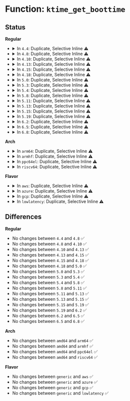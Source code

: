 # Function: <code>ktime_get_boottime</code>

## Status
<b>Regular</b>
<ul>
<li>
<details>
<summary>In <code>4.4</code>: Duplicate, Selective Inline ⚠️</summary>

```c
ktime_t ktime_get_boottime();
```

**Collision:** Static Duplication

**Inline:** Selective

**Transformation:** False

**Instances:**

```
In kernel/fork.c (ffffffff8107eb34)
Location: include/linux/timekeeping.h:188
Inline: True
Inline callers:
  - kernel/fork.c:copy_process
```
```
In kernel/sys.c (ffffffff81092bc7)
Location: include/linux/timekeeping.h:188
Inline: True
Inline callers:
  - kernel/sys.c:do_sysinfo
```
```
In kernel/time/hrtimer.c (ffffffff810eeb10)
Location: include/linux/timekeeping.h:188
Inline: False
```
```
In kernel/time/posix-timers.c (ffffffff810f0ab6)
Location: include/linux/timekeeping.h:188
Inline: True
Inline callers:
  - kernel/time/posix-timers.c:posix_get_boottime
```
```
In kernel/time/alarmtimer.c (ffffffff810face0)
Location: include/linux/timekeeping.h:188
Inline: False
```
```
In kernel/events/core.c (ffffffff81179811)
Location: include/linux/timekeeping.h:188
Inline: True
Inline callers:
  - kernel/events/core.c:ktime_get_boot_ns
```
```
In fs/proc/uptime.c (ffffffff8128340d)
Location: include/linux/timekeeping.h:188
Inline: True
Inline callers:
  - fs/proc/uptime.c:uptime_proc_show
```
```
In drivers/input/evdev.c (ffffffff8166d199)
Location: include/linux/timekeeping.h:188
Inline: True
Inline callers:
  - drivers/input/evdev.c:__evdev_queue_syn_dropped
```
```
In drivers/power/charger-manager.c (ffffffff816816b4)
Location: include/linux/timekeeping.h:188
Inline: True
Inline callers:
  - drivers/power/charger-manager.c:cm_suspend_prepare
```
**Symbols:**

```
ffffffff810eeb10-ffffffff810eeb20: ktime_get_boottime (STB_LOCAL)
ffffffff810face0-ffffffff810facf0: ktime_get_boottime (STB_LOCAL)
```
</details>
</li>
<li>
<details>
<summary>In <code>4.8</code>: Duplicate, Selective Inline ⚠️</summary>

```c
ktime_t ktime_get_boottime();
```

**Collision:** Static Duplication

**Inline:** Selective

**Transformation:** False

**Instances:**

```
In kernel/fork.c (ffffffff81080809)
Location: include/linux/timekeeping.h:204
Inline: True
```
```
In kernel/sys.c (ffffffff81095d57)
Location: include/linux/timekeeping.h:204
Inline: True
Inline callers:
  - kernel/sys.c:do_sysinfo
```
```
In kernel/power/process.c (ffffffff810d239c)
Location: include/linux/timekeeping.h:204
Inline: True
Inline callers:
  - kernel/power/process.c:try_to_freeze_tasks
  - kernel/power/process.c:try_to_freeze_tasks
```
```
In kernel/time/hrtimer.c (ffffffff810f5af0)
Location: include/linux/timekeeping.h:204
Inline: False
```
```
In kernel/time/posix-timers.c (ffffffff810f7ad6)
Location: include/linux/timekeeping.h:204
Inline: True
Inline callers:
  - kernel/time/posix-timers.c:posix_get_boottime
```
```
In kernel/time/alarmtimer.c (ffffffff81101fd0)
Location: include/linux/timekeeping.h:204
Inline: False
```
```
In kernel/events/core.c (ffffffff8118a0b1)
Location: include/linux/timekeeping.h:204
Inline: True
Inline callers:
  - kernel/events/core.c:ktime_get_boot_ns
```
```
In fs/proc/uptime.c (ffffffff812b0468)
Location: include/linux/timekeeping.h:204
Inline: True
Inline callers:
  - fs/proc/uptime.c:uptime_proc_show
```
```
In drivers/input/evdev.c (ffffffff816cd4c9)
Location: include/linux/timekeeping.h:204
Inline: True
Inline callers:
  - drivers/input/evdev.c:__evdev_queue_syn_dropped
```
```
In drivers/power/charger-manager.c (ffffffff816e24a4)
Location: include/linux/timekeeping.h:204
Inline: True
Inline callers:
  - drivers/power/charger-manager.c:cm_suspend_prepare
```
**Symbols:**

```
ffffffff810f5af0-ffffffff810f5b00: ktime_get_boottime (STB_LOCAL)
ffffffff81101fd0-ffffffff81101fe0: ktime_get_boottime (STB_LOCAL)
```
</details>
</li>
<li>
<details>
<summary>In <code>4.10</code>: Duplicate, Selective Inline ⚠️</summary>

```c
ktime_t ktime_get_boottime();
```

**Collision:** Static Duplication

**Inline:** Selective

**Transformation:** False

**Instances:**

```
In kernel/fork.c (ffffffff810850d9)
Location: include/linux/timekeeping.h:204
Inline: True
```
```
In kernel/sys.c (ffffffff8109ad27)
Location: include/linux/timekeeping.h:204
Inline: True
Inline callers:
  - kernel/sys.c:do_sysinfo
```
```
In kernel/power/process.c (ffffffff810d8f4c)
Location: include/linux/timekeeping.h:204
Inline: True
Inline callers:
  - kernel/power/process.c:try_to_freeze_tasks
  - kernel/power/process.c:try_to_freeze_tasks
```
```
In kernel/time/hrtimer.c (ffffffff810fcab0)
Location: include/linux/timekeeping.h:204
Inline: False
```
```
In kernel/time/alarmtimer.c (ffffffff811047f0)
Location: include/linux/timekeeping.h:204
Inline: False
```
```
In kernel/time/posix-timers.c (ffffffff81105476)
Location: include/linux/timekeeping.h:204
Inline: True
Inline callers:
  - kernel/time/posix-timers.c:posix_get_boottime
```
```
In kernel/events/core.c (ffffffff811994a1)
Location: include/linux/timekeeping.h:204
Inline: True
Inline callers:
  - kernel/events/core.c:ktime_get_boot_ns
```
```
In fs/proc/uptime.c (ffffffff812c5e5d)
Location: include/linux/timekeeping.h:204
Inline: True
Inline callers:
  - fs/proc/uptime.c:uptime_proc_show
```
```
In drivers/input/evdev.c (ffffffff816fb469)
Location: include/linux/timekeeping.h:204
Inline: True
Inline callers:
  - drivers/input/evdev.c:__evdev_queue_syn_dropped
```
```
In drivers/power/supply/charger-manager.c (ffffffff81712913)
Location: include/linux/timekeeping.h:204
Inline: True
Inline callers:
  - drivers/power/supply/charger-manager.c:cm_suspend_prepare
```
**Symbols:**

```
ffffffff810fcab0-ffffffff810fcac0: ktime_get_boottime (STB_LOCAL)
ffffffff811047f0-ffffffff81104800: ktime_get_boottime (STB_LOCAL)
```
</details>
</li>
<li>
<details>
<summary>In <code>4.13</code>: Duplicate, Selective Inline ⚠️</summary>

```c
ktime_t ktime_get_boottime();
```

**Collision:** Static Duplication

**Inline:** Selective

**Transformation:** False

**Instances:**

```
In kernel/fork.c (ffffffff81082006)
Location: include/linux/timekeeping.h:193
Inline: True
```
```
In kernel/sys.c (ffffffff81097b29)
Location: include/linux/timekeeping.h:193
Inline: True
Inline callers:
  - kernel/sys.c:do_sysinfo
```
```
In kernel/power/process.c (ffffffff810d7f4c)
Location: include/linux/timekeeping.h:193
Inline: True
Inline callers:
  - kernel/power/process.c:try_to_freeze_tasks
  - kernel/power/process.c:try_to_freeze_tasks
```
```
In kernel/time/hrtimer.c (ffffffff810fef10)
Location: include/linux/timekeeping.h:193
Inline: False
```
```
In kernel/time/alarmtimer.c (ffffffff81106bb0)
Location: include/linux/timekeeping.h:193
Inline: False
```
```
In kernel/time/posix-timers.c (ffffffff81107906)
Location: include/linux/timekeeping.h:193
Inline: True
Inline callers:
  - kernel/time/posix-timers.c:posix_get_boottime
```
```
In kernel/events/core.c (ffffffff811a13f1)
Location: include/linux/timekeeping.h:193
Inline: True
Inline callers:
  - kernel/events/core.c:ktime_get_boot_ns
```
```
In fs/proc/uptime.c (ffffffff812d3066)
Location: include/linux/timekeeping.h:193
Inline: True
Inline callers:
  - fs/proc/uptime.c:uptime_proc_show
```
```
In drivers/input/evdev.c (ffffffff81710eec)
Location: include/linux/timekeeping.h:193
Inline: True
Inline callers:
  - drivers/input/evdev.c:__evdev_queue_syn_dropped
```
```
In drivers/power/supply/charger-manager.c (ffffffff8172acb6)
Location: include/linux/timekeeping.h:193
Inline: True
Inline callers:
  - drivers/power/supply/charger-manager.c:cm_suspend_prepare
```
**Symbols:**

```
ffffffff810fef10-ffffffff810fef20: ktime_get_boottime (STB_LOCAL)
ffffffff81106bb0-ffffffff81106bc0: ktime_get_boottime (STB_LOCAL)
```
</details>
</li>
<li>
<details>
<summary>In <code>4.15</code>: Duplicate, Selective Inline ⚠️</summary>

```c
ktime_t ktime_get_boottime();
```

**Collision:** Static Duplication

**Inline:** Selective

**Transformation:** False

**Instances:**

```
In kernel/fork.c (ffffffff81088876)
Location: include/linux/timekeeping.h:73
Inline: True
```
```
In kernel/sys.c (ffffffff8109e819)
Location: include/linux/timekeeping.h:73
Inline: True
Inline callers:
  - kernel/sys.c:do_sysinfo
```
```
In kernel/power/process.c (ffffffff810e003c)
Location: include/linux/timekeeping.h:73
Inline: True
Inline callers:
  - kernel/power/process.c:try_to_freeze_tasks
  - kernel/power/process.c:try_to_freeze_tasks
```
```
In kernel/time/hrtimer.c (ffffffff81109cf0)
Location: include/linux/timekeeping.h:73
Inline: False
```
```
In kernel/time/alarmtimer.c (ffffffff81111c60)
Location: include/linux/timekeeping.h:73
Inline: False
```
```
In kernel/time/posix-timers.c (ffffffff81112a76)
Location: include/linux/timekeeping.h:73
Inline: True
Inline callers:
  - kernel/time/posix-timers.c:posix_get_boottime
```
```
In kernel/bpf/syscall.c (ffffffff8119f9f8)
Location: include/linux/timekeeping.h:73
Inline: True
Inline callers:
  - kernel/bpf/syscall.c:bpf_prog_load
```
```
In kernel/events/core.c (ffffffff811b4f71)
Location: include/linux/timekeeping.h:73
Inline: True
Inline callers:
  - kernel/events/core.c:ktime_get_boot_ns
```
```
In fs/proc/uptime.c (ffffffff812f785c)
Location: include/linux/timekeeping.h:73
Inline: True
Inline callers:
  - fs/proc/uptime.c:uptime_proc_show
```
```
In drivers/input/evdev.c (ffffffff8178216c)
Location: include/linux/timekeeping.h:73
Inline: True
Inline callers:
  - drivers/input/evdev.c:__evdev_queue_syn_dropped
```
```
In drivers/power/supply/charger-manager.c (ffffffff8179c456)
Location: include/linux/timekeeping.h:73
Inline: True
Inline callers:
  - drivers/power/supply/charger-manager.c:cm_suspend_prepare
```
**Symbols:**

```
ffffffff81109cf0-ffffffff81109d00: ktime_get_boottime (STB_LOCAL)
ffffffff81111c60-ffffffff81111c70: ktime_get_boottime (STB_LOCAL)
```
</details>
</li>
<li>
<details>
<summary>In <code>4.18</code>: Duplicate, Selective Inline ⚠️</summary>

```c
ktime_t ktime_get_boottime();
```

**Collision:** Static Duplication

**Inline:** Selective

**Transformation:** False

**Instances:**

```
In kernel/fork.c (ffffffff8108c5eb)
Location: include/linux/timekeeping.h:78
Inline: True
```
```
In kernel/sys.c (ffffffff810a4087)
Location: include/linux/timekeeping.h:78
Inline: True
Inline callers:
  - kernel/sys.c:do_sysinfo
```
```
In kernel/power/process.c (ffffffff810e86f5)
Location: include/linux/timekeeping.h:78
Inline: True
Inline callers:
  - kernel/power/process.c:try_to_freeze_tasks
  - kernel/power/process.c:try_to_freeze_tasks
```
```
In kernel/time/hrtimer.c (ffffffff81115810)
Location: include/linux/timekeeping.h:78
Inline: False
```
```
In kernel/time/alarmtimer.c (ffffffff8111d650)
Location: include/linux/timekeeping.h:78
Inline: False
```
```
In kernel/time/posix-timers.c (ffffffff8111e4d5)
Location: include/linux/timekeeping.h:78
Inline: True
Inline callers:
  - kernel/time/posix-timers.c:posix_get_boottime
```
```
In kernel/bpf/syscall.c (ffffffff811b5e83)
Location: include/linux/timekeeping.h:78
Inline: True
Inline callers:
  - kernel/bpf/syscall.c:bpf_prog_load
```
```
In kernel/events/core.c (ffffffff811d3dd0)
Location: include/linux/timekeeping.h:78
Inline: True
Inline callers:
  - kernel/events/core.c:ktime_get_boot_ns
```
```
In fs/proc/uptime.c (ffffffff81324bda)
Location: include/linux/timekeeping.h:78
Inline: True
Inline callers:
  - fs/proc/uptime.c:uptime_proc_show
```
```
In drivers/input/evdev.c (ffffffff817c2e89)
Location: include/linux/timekeeping.h:78
Inline: True
Inline callers:
  - drivers/input/evdev.c:__evdev_queue_syn_dropped
```
```
In drivers/power/supply/charger-manager.c (ffffffff817e4cab)
Location: include/linux/timekeeping.h:78
Inline: True
Inline callers:
  - drivers/power/supply/charger-manager.c:cm_suspend_prepare
```
**Symbols:**

```
ffffffff81115810-ffffffff81115820: ktime_get_boottime (STB_LOCAL)
ffffffff8111d650-ffffffff8111d660: ktime_get_boottime (STB_LOCAL)
```
</details>
</li>
<li>
<details>
<summary>In <code>5.0</code>: Duplicate, Selective Inline ⚠️</summary>

```c
ktime_t ktime_get_boottime();
```

**Collision:** Static Duplication

**Inline:** Selective

**Transformation:** False

**Instances:**

```
In kernel/fork.c (ffffffff81094a66)
Location: include/linux/timekeeping.h:93
Inline: True
```
```
In kernel/sys.c (ffffffff810ace57)
Location: include/linux/timekeeping.h:93
Inline: True
Inline callers:
  - kernel/sys.c:do_sysinfo
```
```
In kernel/power/process.c (ffffffff810f3d05)
Location: include/linux/timekeeping.h:93
Inline: True
Inline callers:
  - kernel/power/process.c:try_to_freeze_tasks
  - kernel/power/process.c:try_to_freeze_tasks
```
```
In kernel/time/hrtimer.c (ffffffff81120ee0)
Location: include/linux/timekeeping.h:93
Inline: False
```
```
In kernel/time/alarmtimer.c (ffffffff81128e00)
Location: include/linux/timekeeping.h:93
Inline: False
```
```
In kernel/time/posix-timers.c (ffffffff81129d25)
Location: include/linux/timekeeping.h:93
Inline: True
Inline callers:
  - kernel/time/posix-timers.c:posix_get_boottime
```
```
In kernel/bpf/syscall.c (ffffffff811c3ac2)
Location: include/linux/timekeeping.h:93
Inline: True
Inline callers:
  - kernel/bpf/syscall.c:bpf_prog_load
```
```
In kernel/events/core.c (ffffffff811e42d0)
Location: include/linux/timekeeping.h:93
Inline: True
Inline callers:
  - kernel/events/core.c:ktime_get_boot_ns
```
```
In fs/proc/uptime.c (ffffffff8133bd7a)
Location: include/linux/timekeeping.h:93
Inline: True
Inline callers:
  - fs/proc/uptime.c:uptime_proc_show
```
```
In drivers/input/evdev.c (ffffffff817ea3e9)
Location: include/linux/timekeeping.h:93
Inline: True
Inline callers:
  - drivers/input/evdev.c:__evdev_queue_syn_dropped
```
```
In drivers/power/supply/charger-manager.c (ffffffff818103bc)
Location: include/linux/timekeeping.h:93
Inline: True
Inline callers:
  - drivers/power/supply/charger-manager.c:cm_suspend_prepare
```
**Symbols:**

```
ffffffff81120ee0-ffffffff81120ef0: ktime_get_boottime (STB_LOCAL)
ffffffff81128e00-ffffffff81128e10: ktime_get_boottime (STB_LOCAL)
```
</details>
</li>
<li>
<details>
<summary>In <code>5.3</code>: Duplicate, Selective Inline ⚠️</summary>

```c
ktime_t ktime_get_boottime();
```

**Collision:** Static Duplication

**Inline:** Selective

**Transformation:** False

**Instances:**

```
In kernel/fork.c (ffffffff8109921b)
Location: include/linux/timekeeping.h:93
Inline: True
Inline callers:
  - kernel/fork.c:copy_process
```
```
In kernel/sys.c (ffffffff810b26a6)
Location: include/linux/timekeeping.h:93
Inline: True
Inline callers:
  - kernel/sys.c:do_sysinfo
```
```
In kernel/power/process.c (ffffffff810fc1e5)
Location: include/linux/timekeeping.h:93
Inline: True
Inline callers:
  - kernel/power/process.c:try_to_freeze_tasks
  - kernel/power/process.c:try_to_freeze_tasks
```
```
In kernel/time/hrtimer.c (ffffffff8112b660)
Location: include/linux/timekeeping.h:93
Inline: False
```
```
In kernel/time/alarmtimer.c (ffffffff81133850)
Location: include/linux/timekeeping.h:93
Inline: False
```
```
In kernel/time/posix-timers.c (ffffffff811347a5)
Location: include/linux/timekeeping.h:93
Inline: True
Inline callers:
  - kernel/time/posix-timers.c:posix_get_boottime
```
```
In kernel/bpf/syscall.c (ffffffff811d5250)
Location: include/linux/timekeeping.h:93
Inline: True
Inline callers:
  - kernel/bpf/syscall.c:bpf_prog_load
```
```
In kernel/events/core.c (ffffffff811fb5c0)
Location: include/linux/timekeeping.h:93
Inline: True
Inline callers:
  - kernel/events/core.c:ktime_get_boottime_ns
```
```
In fs/proc/uptime.c (ffffffff81363fb7)
Location: include/linux/timekeeping.h:93
Inline: True
Inline callers:
  - fs/proc/uptime.c:uptime_proc_show
```
```
In drivers/input/evdev.c (ffffffff8182aee9)
Location: include/linux/timekeeping.h:93
Inline: True
Inline callers:
  - drivers/input/evdev.c:__evdev_queue_syn_dropped
```
```
In drivers/power/supply/charger-manager.c (ffffffff81851f4a)
Location: include/linux/timekeeping.h:93
Inline: True
Inline callers:
  - drivers/power/supply/charger-manager.c:cm_suspend_prepare
```
```
In drivers/md/md.c (ffffffff81863828)
Location: include/linux/timekeeping.h:93
Inline: True
Inline callers:
  - drivers/md/md.c:md_flush_request
  - drivers/md/md.c:submit_flushes
```
**Symbols:**

```
ffffffff8112b660-ffffffff8112b670: ktime_get_boottime (STB_LOCAL)
ffffffff81133850-ffffffff81133860: ktime_get_boottime (STB_LOCAL)
```
</details>
</li>
<li>
<details>
<summary>In <code>5.4</code>: Duplicate, Selective Inline ⚠️</summary>

```c
ktime_t ktime_get_boottime();
```

**Collision:** Static Duplication

**Inline:** Selective

**Transformation:** False

**Instances:**

```
In kernel/fork.c (ffffffff8109f813)
Location: include/linux/timekeeping.h:93
Inline: True
Inline callers:
  - kernel/fork.c:copy_process
```
```
In kernel/sys.c (ffffffff810b8d76)
Location: include/linux/timekeeping.h:93
Inline: True
Inline callers:
  - kernel/sys.c:do_sysinfo
```
```
In kernel/power/process.c (ffffffff81108605)
Location: include/linux/timekeeping.h:93
Inline: True
Inline callers:
  - kernel/power/process.c:try_to_freeze_tasks
  - kernel/power/process.c:try_to_freeze_tasks
```
```
In kernel/time/hrtimer.c (ffffffff811377e0)
Location: include/linux/timekeeping.h:93
Inline: False
```
```
In kernel/time/alarmtimer.c (ffffffff8113f7a0)
Location: include/linux/timekeeping.h:93
Inline: False
```
```
In kernel/time/posix-timers.c (ffffffff811407b5)
Location: include/linux/timekeeping.h:93
Inline: True
Inline callers:
  - kernel/time/posix-timers.c:posix_get_boottime
```
```
In kernel/bpf/syscall.c (ffffffff811e1975)
Location: include/linux/timekeeping.h:93
Inline: True
Inline callers:
  - kernel/bpf/syscall.c:bpf_prog_load
```
```
In kernel/events/core.c (ffffffff81208970)
Location: include/linux/timekeeping.h:93
Inline: True
Inline callers:
  - kernel/events/core.c:ktime_get_boottime_ns
```
```
In fs/proc/uptime.c (ffffffff8137c247)
Location: include/linux/timekeeping.h:93
Inline: True
Inline callers:
  - fs/proc/uptime.c:uptime_proc_show
```
```
In drivers/power/supply/charger-manager.c (ffffffff81883937)
Location: include/linux/timekeeping.h:93
Inline: True
Inline callers:
  - drivers/power/supply/charger-manager.c:cm_suspend_prepare
```
```
In drivers/md/md.c (ffffffff81895577)
Location: include/linux/timekeeping.h:93
Inline: True
Inline callers:
  - drivers/md/md.c:md_flush_request
  - drivers/md/md.c:submit_flushes
```
**Symbols:**

```
ffffffff811377e0-ffffffff811377f0: ktime_get_boottime (STB_LOCAL)
ffffffff8113f7a0-ffffffff8113f7b0: ktime_get_boottime (STB_LOCAL)
```
</details>
</li>
<li>
<details>
<summary>In <code>5.8</code>: Duplicate, Selective Inline ⚠️</summary>

```c
ktime_t ktime_get_boottime();
```

**Collision:** Static Duplication

**Inline:** Selective

**Transformation:** False

**Instances:**

```
In kernel/fork.c (ffffffff810a6924)
Location: include/linux/timekeeping.h:93
Inline: True
Inline callers:
  - kernel/fork.c:copy_process
```
```
In kernel/sys.c (ffffffff810c0eea)
Location: include/linux/timekeeping.h:93
Inline: True
```
```
In kernel/power/process.c (ffffffff81113205)
Location: include/linux/timekeeping.h:93
Inline: True
Inline callers:
  - kernel/power/process.c:try_to_freeze_tasks
  - kernel/power/process.c:try_to_freeze_tasks
```
```
In kernel/time/hrtimer.c (ffffffff81146210)
Location: include/linux/timekeeping.h:93
Inline: False
```
```
In kernel/time/alarmtimer.c (ffffffff8114e296)
Location: include/linux/timekeeping.h:93
Inline: True
Inline callers:
  - kernel/time/alarmtimer.c:get_boottime_timespec
```
```
In kernel/time/posix-timers.c (ffffffff8114f6a5)
Location: include/linux/timekeeping.h:93
Inline: True
Inline callers:
  - kernel/time/posix-timers.c:posix_get_boottime_ktime
  - kernel/time/posix-timers.c:posix_get_boottime_timespec
```
```
In kernel/time/namespace.c (ffffffff8115a44c)
Location: include/linux/timekeeping.h:93
Inline: True
Inline callers:
  - kernel/time/namespace.c:proc_timens_set_offset
```
```
In kernel/bpf/syscall.c (ffffffff81200302)
Location: include/linux/timekeeping.h:93
Inline: True
Inline callers:
  - kernel/bpf/syscall.c:bpf_prog_load
```
```
In kernel/events/core.c (ffffffff812313f0)
Location: include/linux/timekeeping.h:93
Inline: True
Inline callers:
  - kernel/events/core.c:ktime_get_boottime_ns
```
```
In fs/proc/uptime.c (ffffffff813c5b0b)
Location: include/linux/timekeeping.h:93
Inline: True
Inline callers:
  - fs/proc/uptime.c:uptime_proc_show
```
```
In drivers/power/supply/charger-manager.c (ffffffff81952759)
Location: include/linux/timekeeping.h:93
Inline: True
Inline callers:
  - drivers/power/supply/charger-manager.c:cm_setup_timer
```
```
In drivers/md/md.c (ffffffff81965b97)
Location: include/linux/timekeeping.h:93
Inline: True
Inline callers:
  - drivers/md/md.c:md_flush_request
  - drivers/md/md.c:submit_flushes
```
**Symbols:**

```
ffffffff81146210-ffffffff81146220: ktime_get_boottime (STB_LOCAL)
ffffffff8114e260-ffffffff8114e270: ktime_get_boottime (STB_LOCAL)
```
</details>
</li>
<li>
<details>
<summary>In <code>5.11</code>: Duplicate, Selective Inline ⚠️</summary>

```c
ktime_t ktime_get_boottime();
```

**Collision:** Static Duplication

**Inline:** Selective

**Transformation:** False

**Instances:**

```
In kernel/fork.c (ffffffff810a2401)
Location: include/linux/timekeeping.h:92
Inline: True
Inline callers:
  - kernel/fork.c:copy_process
```
```
In kernel/sys.c (ffffffff810bc04a)
Location: include/linux/timekeeping.h:92
Inline: True
```
```
In kernel/power/process.c (ffffffff81110255)
Location: include/linux/timekeeping.h:92
Inline: True
Inline callers:
  - kernel/power/process.c:try_to_freeze_tasks
  - kernel/power/process.c:try_to_freeze_tasks
```
```
In kernel/time/hrtimer.c (ffffffff81142730)
Location: include/linux/timekeeping.h:92
Inline: False
```
```
In kernel/time/alarmtimer.c (ffffffff8114a526)
Location: include/linux/timekeeping.h:92
Inline: True
Inline callers:
  - kernel/time/alarmtimer.c:get_boottime_timespec
```
```
In kernel/time/posix-timers.c (ffffffff8114b925)
Location: include/linux/timekeeping.h:92
Inline: True
Inline callers:
  - kernel/time/posix-timers.c:posix_get_boottime_ktime
  - kernel/time/posix-timers.c:posix_get_boottime_timespec
```
```
In kernel/time/namespace.c (ffffffff811564a5)
Location: include/linux/timekeeping.h:92
Inline: True
Inline callers:
  - kernel/time/namespace.c:proc_timens_set_offset
```
```
In kernel/bpf/syscall.c (ffffffff811ff758)
Location: include/linux/timekeeping.h:92
Inline: True
Inline callers:
  - kernel/bpf/syscall.c:bpf_prog_load
```
```
In kernel/events/core.c (ffffffff8123b060)
Location: include/linux/timekeeping.h:92
Inline: True
Inline callers:
  - kernel/events/core.c:ktime_get_boottime_ns
```
```
In fs/proc/uptime.c (ffffffff813d7aab)
Location: include/linux/timekeeping.h:92
Inline: True
Inline callers:
  - fs/proc/uptime.c:uptime_proc_show
```
```
In drivers/power/supply/charger-manager.c (ffffffff81c25724)
Location: include/linux/timekeeping.h:92
Inline: True
Inline callers:
  - drivers/power/supply/charger-manager.c:cm_setup_timer
```
```
In drivers/md/md.c (ffffffff8196c667)
Location: include/linux/timekeeping.h:92
Inline: True
Inline callers:
  - drivers/md/md.c:md_flush_request
  - drivers/md/md.c:submit_flushes
```
**Symbols:**

```
ffffffff81142730-ffffffff81142740: ktime_get_boottime (STB_LOCAL)
ffffffff8114a4f0-ffffffff8114a500: ktime_get_boottime (STB_LOCAL)
```
</details>
</li>
<li>
<details>
<summary>In <code>5.13</code>: Duplicate, Selective Inline ⚠️</summary>

```c
ktime_t ktime_get_boottime();
```

**Collision:** Static Duplication

**Inline:** Selective

**Transformation:** False

**Instances:**

```
In kernel/fork.c (ffffffff810a30be)
Location: include/linux/timekeeping.h:93
Inline: True
Inline callers:
  - kernel/fork.c:copy_process
```
```
In kernel/sys.c (ffffffff810bd8ca)
Location: include/linux/timekeeping.h:93
Inline: True
```
```
In kernel/power/process.c (ffffffff81110c95)
Location: include/linux/timekeeping.h:93
Inline: True
Inline callers:
  - kernel/power/process.c:try_to_freeze_tasks
  - kernel/power/process.c:try_to_freeze_tasks
```
```
In kernel/time/hrtimer.c (ffffffff81143900)
Location: include/linux/timekeeping.h:93
Inline: False
```
```
In kernel/time/alarmtimer.c (ffffffff8114b9e6)
Location: include/linux/timekeeping.h:93
Inline: True
Inline callers:
  - kernel/time/alarmtimer.c:get_boottime_timespec
```
```
In kernel/time/posix-timers.c (ffffffff8114cdd5)
Location: include/linux/timekeeping.h:93
Inline: True
Inline callers:
  - kernel/time/posix-timers.c:posix_get_boottime_ktime
  - kernel/time/posix-timers.c:posix_get_boottime_timespec
```
```
In kernel/time/namespace.c (ffffffff811578a5)
Location: include/linux/timekeeping.h:93
Inline: True
Inline callers:
  - kernel/time/namespace.c:proc_timens_set_offset
```
```
In kernel/bpf/syscall.c (ffffffff81200103)
Location: include/linux/timekeeping.h:93
Inline: True
Inline callers:
  - kernel/bpf/syscall.c:bpf_prog_load
```
```
In kernel/events/core.c (ffffffff8123f820)
Location: include/linux/timekeeping.h:93
Inline: True
Inline callers:
  - kernel/events/core.c:ktime_get_boottime_ns
```
```
In fs/proc/uptime.c (ffffffff813de961)
Location: include/linux/timekeeping.h:93
Inline: True
Inline callers:
  - fs/proc/uptime.c:uptime_proc_show
```
```
In drivers/power/supply/charger-manager.c (ffffffff81c176ab)
Location: include/linux/timekeeping.h:93
Inline: True
Inline callers:
  - drivers/power/supply/charger-manager.c:cm_setup_timer
```
```
In drivers/md/md.c (ffffffff81951627)
Location: include/linux/timekeeping.h:93
Inline: True
Inline callers:
  - drivers/md/md.c:md_flush_request
  - drivers/md/md.c:submit_flushes
```
**Symbols:**

```
ffffffff81143900-ffffffff81143910: ktime_get_boottime (STB_LOCAL)
ffffffff8114b9b0-ffffffff8114b9c0: ktime_get_boottime (STB_LOCAL)
```
</details>
</li>
<li>
<details>
<summary>In <code>5.15</code>: Duplicate, Selective Inline ⚠️</summary>

```c
ktime_t ktime_get_boottime();
```

**Collision:** Static Duplication

**Inline:** Selective

**Transformation:** False

**Instances:**

```
In kernel/fork.c (ffffffff810b484f)
Location: include/linux/timekeeping.h:93
Inline: True
Inline callers:
  - kernel/fork.c:copy_process
```
```
In kernel/sys.c (ffffffff810d039d)
Location: include/linux/timekeeping.h:93
Inline: True
```
```
In kernel/power/process.c (ffffffff81130775)
Location: include/linux/timekeeping.h:93
Inline: True
Inline callers:
  - kernel/power/process.c:try_to_freeze_tasks
  - kernel/power/process.c:try_to_freeze_tasks
```
```
In kernel/time/hrtimer.c (ffffffff81166cf0)
Location: include/linux/timekeeping.h:93
Inline: False
```
```
In kernel/time/alarmtimer.c (ffffffff8116f6f6)
Location: include/linux/timekeeping.h:93
Inline: True
Inline callers:
  - kernel/time/alarmtimer.c:get_boottime_timespec
```
```
In kernel/time/posix-timers.c (ffffffff81170e15)
Location: include/linux/timekeeping.h:93
Inline: True
Inline callers:
  - kernel/time/posix-timers.c:posix_get_boottime_ktime
  - kernel/time/posix-timers.c:posix_get_boottime_timespec
```
```
In kernel/time/namespace.c (ffffffff8117c71a)
Location: include/linux/timekeeping.h:93
Inline: True
Inline callers:
  - kernel/time/namespace.c:proc_timens_set_offset
```
```
In kernel/bpf/syscall.c (ffffffff81231e26)
Location: include/linux/timekeeping.h:93
Inline: True
Inline callers:
  - kernel/bpf/syscall.c:bpf_prog_load
```
```
In kernel/events/core.c (ffffffff8127a040)
Location: include/linux/timekeeping.h:93
Inline: True
Inline callers:
  - kernel/events/core.c:ktime_get_boottime_ns
```
```
In fs/proc/uptime.c (ffffffff814302b7)
Location: include/linux/timekeeping.h:93
Inline: True
Inline callers:
  - fs/proc/uptime.c:uptime_proc_show
```
```
In drivers/power/supply/charger-manager.c (ffffffff81d266f0)
Location: include/linux/timekeeping.h:93
Inline: True
Inline callers:
  - drivers/power/supply/charger-manager.c:cm_setup_timer
```
```
In drivers/md/md.c (ffffffff819f6b67)
Location: include/linux/timekeeping.h:93
Inline: True
Inline callers:
  - drivers/md/md.c:md_flush_request
  - drivers/md/md.c:submit_flushes
```
**Symbols:**

```
ffffffff81166cf0-ffffffff81166d00: ktime_get_boottime (STB_LOCAL)
ffffffff8116f6c0-ffffffff8116f6d0: ktime_get_boottime (STB_LOCAL)
```
</details>
</li>
<li>
<details>
<summary>In <code>5.19</code>: Duplicate, Selective Inline ⚠️</summary>

```c
ktime_t ktime_get_boottime();
```

**Collision:** Static Duplication

**Inline:** Selective

**Transformation:** False

**Instances:**

```
In kernel/fork.c (ffffffff810cad41)
Location: include/linux/timekeeping.h:93
Inline: True
Inline callers:
  - kernel/fork.c:copy_process
```
```
In kernel/sys.c (ffffffff810e92dd)
Location: include/linux/timekeeping.h:93
Inline: True
```
```
In kernel/power/process.c (ffffffff81151f75)
Location: include/linux/timekeeping.h:93
Inline: True
Inline callers:
  - kernel/power/process.c:try_to_freeze_tasks
  - kernel/power/process.c:try_to_freeze_tasks
```
```
In kernel/time/hrtimer.c (ffffffff8119a4b0)
Location: include/linux/timekeeping.h:93
Inline: False
```
```
In kernel/time/alarmtimer.c (ffffffff811a3c06)
Location: include/linux/timekeeping.h:93
Inline: True
Inline callers:
  - kernel/time/alarmtimer.c:get_boottime_timespec
```
```
In kernel/time/posix-timers.c (ffffffff811a54a5)
Location: include/linux/timekeeping.h:93
Inline: True
Inline callers:
  - kernel/time/posix-timers.c:posix_get_boottime_ktime
  - kernel/time/posix-timers.c:posix_get_boottime_timespec
```
```
In kernel/time/namespace.c (ffffffff811b2008)
Location: include/linux/timekeeping.h:93
Inline: True
Inline callers:
  - kernel/time/namespace.c:proc_timens_set_offset
```
```
In kernel/bpf/syscall.c (ffffffff81275116)
Location: include/linux/timekeeping.h:93
Inline: True
Inline callers:
  - kernel/bpf/syscall.c:bpf_prog_load
```
```
In kernel/events/core.c (ffffffff812cd530)
Location: include/linux/timekeeping.h:93
Inline: True
Inline callers:
  - kernel/events/core.c:ktime_get_boottime_ns
```
```
In fs/proc/uptime.c (ffffffff814a9f5c)
Location: include/linux/timekeeping.h:93
Inline: True
Inline callers:
  - fs/proc/uptime.c:uptime_proc_show
```
```
In drivers/char/random.c (ffffffff8193481c)
Location: include/linux/timekeeping.h:93
Inline: True
Inline callers:
  - drivers/char/random.c:random_pm_notification
```
```
In drivers/power/supply/charger-manager.c (ffffffff81ef23fa)
Location: include/linux/timekeeping.h:93
Inline: True
Inline callers:
  - drivers/power/supply/charger-manager.c:cm_setup_timer
```
```
In drivers/md/md.c (ffffffff81b556e7)
Location: include/linux/timekeeping.h:93
Inline: True
Inline callers:
  - drivers/md/md.c:md_flush_request
  - drivers/md/md.c:submit_flushes
```
**Symbols:**

```
ffffffff8119a4b0-ffffffff8119a4c6: ktime_get_boottime (STB_LOCAL)
ffffffff811a3bc0-ffffffff811a3bd6: ktime_get_boottime (STB_LOCAL)
```
</details>
</li>
<li>
<details>
<summary>In <code>6.2</code>: Duplicate, Selective Inline ⚠️</summary>

```c
ktime_t ktime_get_boottime();
```

**Collision:** Static Duplication

**Inline:** Selective

**Transformation:** False

**Instances:**

```
In kernel/fork.c (ffffffff810e82d6)
Location: include/linux/timekeeping.h:93
Inline: True
Inline callers:
  - kernel/fork.c:copy_process
```
```
In kernel/sys.c (ffffffff8110a1ad)
Location: include/linux/timekeeping.h:93
Inline: True
```
```
In kernel/power/process.c (ffffffff81180d96)
Location: include/linux/timekeeping.h:93
Inline: True
Inline callers:
  - kernel/power/process.c:try_to_freeze_tasks
  - kernel/power/process.c:try_to_freeze_tasks
```
```
In kernel/time/hrtimer.c (ffffffff811d8c00)
Location: include/linux/timekeeping.h:93
Inline: False
```
```
In kernel/time/alarmtimer.c (ffffffff811e3456)
Location: include/linux/timekeeping.h:93
Inline: True
Inline callers:
  - kernel/time/alarmtimer.c:get_boottime_timespec
```
```
In kernel/time/posix-timers.c (ffffffff811e4e85)
Location: include/linux/timekeeping.h:93
Inline: True
Inline callers:
  - kernel/time/posix-timers.c:posix_get_boottime_ktime
  - kernel/time/posix-timers.c:posix_get_boottime_timespec
```
```
In kernel/time/namespace.c (ffffffff811f2e38)
Location: include/linux/timekeeping.h:93
Inline: True
Inline callers:
  - kernel/time/namespace.c:proc_timens_set_offset
```
```
In kernel/bpf/syscall.c (ffffffff812ca5e3)
Location: include/linux/timekeeping.h:93
Inline: True
Inline callers:
  - kernel/bpf/syscall.c:bpf_prog_load
```
```
In kernel/events/core.c (ffffffff81335450)
Location: include/linux/timekeeping.h:93
Inline: True
Inline callers:
  - kernel/events/core.c:ktime_get_boottime_ns
```
```
In fs/proc/uptime.c (ffffffff8153fb02)
Location: include/linux/timekeeping.h:93
Inline: True
Inline callers:
  - fs/proc/uptime.c:uptime_proc_show
```
```
In drivers/regulator/core.c (ffffffff81a392c8)
Location: include/linux/timekeeping.h:93
Inline: True
Inline callers:
  - drivers/regulator/core.c:_regulator_do_disable
  - drivers/regulator/core.c:_regulator_do_enable
  - drivers/regulator/core.c:set_machine_constraints
```
```
In drivers/char/random.c (ffffffff81a941bc)
Location: include/linux/timekeeping.h:93
Inline: True
Inline callers:
  - drivers/char/random.c:random_pm_notification
```
```
In drivers/power/supply/charger-manager.c (ffffffff81cd95ef)
Location: include/linux/timekeeping.h:93
Inline: True
Inline callers:
  - drivers/power/supply/charger-manager.c:cm_setup_timer
```
```
In drivers/md/md.c (ffffffff81cee7a7)
Location: include/linux/timekeeping.h:93
Inline: True
Inline callers:
  - drivers/md/md.c:md_flush_request
  - drivers/md/md.c:submit_flushes
```
**Symbols:**

```
ffffffff811d8c00-ffffffff811d8c16: ktime_get_boottime (STB_LOCAL)
ffffffff811e3400-ffffffff811e3416: ktime_get_boottime (STB_LOCAL)
```
</details>
</li>
<li>
<details>
<summary>In <code>6.5</code>: Duplicate, Selective Inline ⚠️</summary>

```c
ktime_t ktime_get_boottime();
```

**Collision:** Static Duplication

**Inline:** Selective

**Transformation:** False

**Instances:**

```
In kernel/fork.c (ffffffff810f3f35)
Location: include/linux/timekeeping.h:93
Inline: True
Inline callers:
  - kernel/fork.c:copy_process
```
```
In kernel/sys.c (ffffffff8111647d)
Location: include/linux/timekeeping.h:93
Inline: True
```
```
In kernel/power/process.c (ffffffff81191c86)
Location: include/linux/timekeeping.h:93
Inline: True
Inline callers:
  - kernel/power/process.c:try_to_freeze_tasks
  - kernel/power/process.c:try_to_freeze_tasks
```
```
In kernel/time/hrtimer.c (ffffffff811ed030)
Location: include/linux/timekeeping.h:93
Inline: False
```
```
In kernel/time/alarmtimer.c (ffffffff811f7a86)
Location: include/linux/timekeeping.h:93
Inline: True
Inline callers:
  - kernel/time/alarmtimer.c:get_boottime_timespec
```
```
In kernel/time/posix-timers.c (ffffffff811f94e5)
Location: include/linux/timekeeping.h:93
Inline: True
Inline callers:
  - kernel/time/posix-timers.c:posix_get_boottime_ktime
  - kernel/time/posix-timers.c:posix_get_boottime_timespec
```
```
In kernel/time/namespace.c (ffffffff81207605)
Location: include/linux/timekeeping.h:93
Inline: True
Inline callers:
  - kernel/time/namespace.c:proc_timens_set_offset
```
```
In kernel/bpf/syscall.c (ffffffff812f1f9d)
Location: include/linux/timekeeping.h:93
Inline: True
Inline callers:
  - kernel/bpf/syscall.c:bpf_prog_load
```
```
In kernel/events/core.c (ffffffff813661a0)
Location: include/linux/timekeeping.h:93
Inline: True
Inline callers:
  - kernel/events/core.c:ktime_get_boottime_ns
```
```
In fs/proc/uptime.c (ffffffff81577e82)
Location: include/linux/timekeeping.h:93
Inline: True
Inline callers:
  - fs/proc/uptime.c:uptime_proc_show
```
```
In drivers/regulator/core.c (ffffffff81a82ea8)
Location: include/linux/timekeeping.h:93
Inline: True
Inline callers:
  - drivers/regulator/core.c:_regulator_do_disable
  - drivers/regulator/core.c:_regulator_do_enable
```
```
In drivers/char/random.c (ffffffff81adf9dc)
Location: include/linux/timekeeping.h:93
Inline: True
Inline callers:
  - drivers/char/random.c:random_pm_notification
```
```
In drivers/power/supply/charger-manager.c (ffffffff81d4185f)
Location: include/linux/timekeeping.h:93
Inline: True
Inline callers:
  - drivers/power/supply/charger-manager.c:cm_setup_timer
```
```
In drivers/md/md.c (ffffffff81d57527)
Location: include/linux/timekeeping.h:93
Inline: True
Inline callers:
  - drivers/md/md.c:md_flush_request
  - drivers/md/md.c:submit_flushes
```
**Symbols:**

```
ffffffff811ed030-ffffffff811ed046: ktime_get_boottime (STB_LOCAL)
ffffffff811f7a30-ffffffff811f7a46: ktime_get_boottime (STB_LOCAL)
```
</details>
</li>
<li>
<details>
<summary>In <code>6.8</code>: Duplicate, Selective Inline ⚠️</summary>

```c
ktime_t ktime_get_boottime();
```

**Collision:** Static Duplication

**Inline:** Selective

**Transformation:** False

**Instances:**

```
In kernel/fork.c (ffffffff810fd2f7)
Location: include/linux/timekeeping.h:94
Inline: True
Inline callers:
  - kernel/fork.c:copy_process
```
```
In kernel/sys.c (ffffffff8111fe6d)
Location: include/linux/timekeeping.h:94
Inline: True
```
```
In kernel/power/process.c (ffffffff811a0676)
Location: include/linux/timekeeping.h:94
Inline: True
Inline callers:
  - kernel/power/process.c:try_to_freeze_tasks
  - kernel/power/process.c:try_to_freeze_tasks
```
```
In kernel/time/hrtimer.c (ffffffff81203260)
Location: include/linux/timekeeping.h:94
Inline: False
```
```
In kernel/time/alarmtimer.c (ffffffff8120dc26)
Location: include/linux/timekeeping.h:94
Inline: True
Inline callers:
  - kernel/time/alarmtimer.c:get_boottime_timespec
```
```
In kernel/time/posix-timers.c (ffffffff8120f6d5)
Location: include/linux/timekeeping.h:94
Inline: True
Inline callers:
  - kernel/time/posix-timers.c:posix_get_boottime_ktime
  - kernel/time/posix-timers.c:posix_get_boottime_timespec
```
```
In kernel/time/namespace.c (ffffffff8121e815)
Location: include/linux/timekeeping.h:94
Inline: True
Inline callers:
  - kernel/time/namespace.c:proc_timens_set_offset
```
```
In kernel/bpf/syscall.c (ffffffff81310e13)
Location: include/linux/timekeeping.h:94
Inline: True
Inline callers:
  - kernel/bpf/syscall.c:bpf_prog_load
```
```
In kernel/events/core.c (ffffffff8138f2c0)
Location: include/linux/timekeeping.h:94
Inline: True
Inline callers:
  - kernel/events/core.c:ktime_get_boottime_ns
```
```
In fs/proc/uptime.c (ffffffff815b05e1)
Location: include/linux/timekeeping.h:94
Inline: True
Inline callers:
  - fs/proc/uptime.c:uptime_proc_show
```
```
In drivers/regulator/core.c (ffffffff81ad5658)
Location: include/linux/timekeeping.h:94
Inline: True
Inline callers:
  - drivers/regulator/core.c:_regulator_do_disable
  - drivers/regulator/core.c:_regulator_do_enable
```
```
In drivers/char/random.c (ffffffff81b32dfc)
Location: include/linux/timekeeping.h:94
Inline: True
Inline callers:
  - drivers/char/random.c:random_pm_notification
```
```
In drivers/power/supply/charger-manager.c (ffffffff81df820f)
Location: include/linux/timekeeping.h:94
Inline: True
Inline callers:
  - drivers/power/supply/charger-manager.c:cm_setup_timer
```
```
In drivers/md/md.c (ffffffff81e14167)
Location: include/linux/timekeeping.h:94
Inline: True
Inline callers:
  - drivers/md/md.c:md_flush_request
  - drivers/md/md.c:submit_flushes
```
**Symbols:**

```
ffffffff81203260-ffffffff81203276: ktime_get_boottime (STB_LOCAL)
ffffffff8120dbd0-ffffffff8120dbe6: ktime_get_boottime (STB_LOCAL)
```
</details>
</li>
</ul>
<b>Arch</b>
<ul>
<li>
<details>
<summary>In <code>arm64</code>: Duplicate, Selective Inline ⚠️</summary>

```c
ktime_t ktime_get_boottime();
```

**Collision:** Static Duplication

**Inline:** Selective

**Transformation:** False

**Instances:**

```
In kernel/fork.c (ffff8000100f3eb0)
Location: include/linux/timekeeping.h:93
Inline: True
Inline callers:
  - kernel/fork.c:copy_process
```
```
In kernel/sys.c (ffff8000101144d8)
Location: include/linux/timekeeping.h:93
Inline: True
Inline callers:
  - kernel/sys.c:do_sysinfo
```
```
In kernel/power/process.c (ffff80001016f9e4)
Location: include/linux/timekeeping.h:93
Inline: True
Inline callers:
  - kernel/power/process.c:try_to_freeze_tasks
  - kernel/power/process.c:try_to_freeze_tasks
```
```
In kernel/time/hrtimer.c (ffff8000101a0af8)
Location: include/linux/timekeeping.h:93
Inline: False
```
```
In kernel/time/alarmtimer.c (ffff8000101a8d08)
Location: include/linux/timekeeping.h:93
Inline: False
```
```
In kernel/time/posix-timers.c (ffff8000101aab80)
Location: include/linux/timekeeping.h:93
Inline: True
Inline callers:
  - kernel/time/posix-timers.c:posix_get_boottime
```
```
In kernel/bpf/syscall.c (ffff8000102649c0)
Location: include/linux/timekeeping.h:93
Inline: True
Inline callers:
  - kernel/bpf/syscall.c:bpf_prog_load
```
```
In kernel/events/core.c (ffff800010291d68)
Location: include/linux/timekeeping.h:93
Inline: True
Inline callers:
  - kernel/events/core.c:ktime_get_boottime_ns
```
```
In fs/proc/uptime.c (ffff8000104489f8)
Location: include/linux/timekeeping.h:93
Inline: True
Inline callers:
  - fs/proc/uptime.c:uptime_proc_show
```
```
In drivers/power/supply/charger-manager.c (ffff800010acf56c)
Location: include/linux/timekeeping.h:93
Inline: True
Inline callers:
  - drivers/power/supply/charger-manager.c:cm_suspend_prepare
```
```
In drivers/md/md.c (ffff800010aeaddc)
Location: include/linux/timekeeping.h:93
Inline: True
Inline callers:
  - drivers/md/md.c:md_flush_request
  - drivers/md/md.c:submit_flushes
```
**Symbols:**

```
ffff8000101a0af8-ffff8000101a0b10: ktime_get_boottime (STB_LOCAL)
ffff8000101a8d08-ffff8000101a8d20: ktime_get_boottime (STB_LOCAL)
```
</details>
</li>
<li>
<details>
<summary>In <code>armhf</code>: Duplicate, Selective Inline ⚠️</summary>

```c
ktime_t ktime_get_boottime();
```

**Collision:** Static Duplication

**Inline:** Selective

**Transformation:** False

**Instances:**

```
In kernel/fork.c (c03528a0)
Location: include/linux/timekeeping.h:93
Inline: True
Inline callers:
  - kernel/fork.c:copy_process
```
```
In kernel/sys.c (c036ea60)
Location: include/linux/timekeeping.h:93
Inline: True
Inline callers:
  - kernel/sys.c:__se_sys_sysinfo
```
```
In kernel/power/process.c (c03ba5e4)
Location: include/linux/timekeeping.h:93
Inline: True
Inline callers:
  - kernel/power/process.c:try_to_freeze_tasks
  - kernel/power/process.c:try_to_freeze_tasks
```
```
In kernel/time/hrtimer.c (c03ea8e8)
Location: include/linux/timekeeping.h:93
Inline: False
```
```
In kernel/time/alarmtimer.c (c03f4c94)
Location: include/linux/timekeeping.h:93
Inline: False
```
```
In kernel/time/posix-timers.c (c03f6210)
Location: include/linux/timekeeping.h:93
Inline: True
Inline callers:
  - kernel/time/posix-timers.c:posix_get_boottime
```
```
In kernel/bpf/syscall.c (c0496bd4)
Location: include/linux/timekeeping.h:93
Inline: True
Inline callers:
  - kernel/bpf/syscall.c:bpf_prog_load
```
```
In kernel/events/core.c (c04c2f3c)
Location: include/linux/timekeeping.h:93
Inline: True
Inline callers:
  - kernel/events/core.c:ktime_get_boottime_ns
```
```
In fs/proc/uptime.c (c060db70)
Location: include/linux/timekeeping.h:93
Inline: True
Inline callers:
  - fs/proc/uptime.c:uptime_proc_show
```
```
In drivers/power/supply/charger-manager.c (c0bafe68)
Location: include/linux/timekeeping.h:93
Inline: True
Inline callers:
  - drivers/power/supply/charger-manager.c:cm_suspend_prepare
```
```
In drivers/md/md.c (c0bc36b0)
Location: include/linux/timekeeping.h:93
Inline: True
Inline callers:
  - drivers/md/md.c:md_flush_request
  - drivers/md/md.c:submit_flushes
```
**Symbols:**

```
c03ea8e8-c03ea900: ktime_get_boottime (STB_LOCAL)
c03f4c94-c03f4cac: ktime_get_boottime (STB_LOCAL)
```
</details>
</li>
<li>
<details>
<summary>In <code>ppc64el</code>: Duplicate, Selective Inline ⚠️</summary>

```c
ktime_t ktime_get_boottime();
```

**Collision:** Static Duplication

**Inline:** Selective

**Transformation:** False

**Instances:**

```
In kernel/fork.c (c00000000013a220)
Location: include/linux/timekeeping.h:93
Inline: True
Inline callers:
  - kernel/fork.c:copy_process
```
```
In kernel/sys.c (c00000000015d164)
Location: include/linux/timekeeping.h:93
Inline: True
Inline callers:
  - kernel/sys.c:do_sysinfo
```
```
In kernel/power/process.c (c0000000001c79f4)
Location: include/linux/timekeeping.h:93
Inline: True
Inline callers:
  - kernel/power/process.c:try_to_freeze_tasks
  - kernel/power/process.c:try_to_freeze_tasks
```
```
In kernel/time/hrtimer.c (c000000000201f20)
Location: include/linux/timekeeping.h:93
Inline: False
```
```
In kernel/time/alarmtimer.c (c00000000020cd80)
Location: include/linux/timekeeping.h:93
Inline: False
```
```
In kernel/time/posix-timers.c (c00000000020e7d0)
Location: include/linux/timekeeping.h:93
Inline: True
Inline callers:
  - kernel/time/posix-timers.c:posix_get_boottime
```
```
In kernel/bpf/syscall.c (c0000000003093f0)
Location: include/linux/timekeeping.h:93
Inline: True
Inline callers:
  - kernel/bpf/syscall.c:bpf_prog_load
```
```
In kernel/events/core.c (c0000000003403c4)
Location: include/linux/timekeeping.h:93
Inline: True
Inline callers:
  - kernel/events/core.c:ktime_get_boottime_ns
```
```
In fs/proc/uptime.c (c00000000055f100)
Location: include/linux/timekeeping.h:93
Inline: True
Inline callers:
  - fs/proc/uptime.c:uptime_proc_show
```
```
In drivers/power/supply/charger-manager.c (c000000000bb2e88)
Location: include/linux/timekeeping.h:93
Inline: True
Inline callers:
  - drivers/power/supply/charger-manager.c:cm_suspend_prepare
```
```
In drivers/md/md.c (c000000000bd62a4)
Location: include/linux/timekeeping.h:93
Inline: True
Inline callers:
  - drivers/md/md.c:md_flush_request
  - drivers/md/md.c:submit_flushes
```
**Symbols:**

```
c000000000201f20-c000000000201f50: ktime_get_boottime (STB_LOCAL)
c00000000020cd80-c00000000020cdb0: ktime_get_boottime (STB_LOCAL)
```
</details>
</li>
<li>
<details>
<summary>In <code>riscv64</code>: Duplicate, Selective Inline ⚠️</summary>

```c
ktime_t ktime_get_boottime();
```

**Collision:** Static Duplication

**Inline:** Selective

**Transformation:** False

**Instances:**

```
In kernel/fork.c (ffffffe0000c06b8)
Location: include/linux/timekeeping.h:93
Inline: True
Inline callers:
  - kernel/fork.c:copy_process
```
```
In kernel/sys.c (ffffffe0000d217c)
Location: include/linux/timekeeping.h:93
Inline: True
Inline callers:
  - kernel/sys.c:__do_sys_sysinfo
```
```
In kernel/power/process.c (ffffffe00010dac8)
Location: include/linux/timekeeping.h:93
Inline: True
Inline callers:
  - kernel/power/process.c:try_to_freeze_tasks
  - kernel/power/process.c:try_to_freeze_tasks
```
```
In kernel/time/hrtimer.c (ffffffe00012e422)
Location: include/linux/timekeeping.h:93
Inline: False
```
```
In kernel/time/alarmtimer.c (ffffffe000135078)
Location: include/linux/timekeeping.h:93
Inline: False
```
```
In kernel/time/posix-timers.c (ffffffe000135ecc)
Location: include/linux/timekeeping.h:93
Inline: True
Inline callers:
  - kernel/time/posix-timers.c:posix_get_boottime
```
```
In kernel/bpf/syscall.c (ffffffe0001a0624)
Location: include/linux/timekeeping.h:93
Inline: True
Inline callers:
  - kernel/bpf/syscall.c:bpf_prog_load
```
```
In kernel/events/core.c (ffffffe0001c4628)
Location: include/linux/timekeeping.h:93
Inline: True
Inline callers:
  - kernel/events/core.c:ktime_get_boottime_ns
```
```
In fs/proc/uptime.c (ffffffe0002de550)
Location: include/linux/timekeeping.h:93
Inline: True
Inline callers:
  - fs/proc/uptime.c:uptime_proc_show
```
```
In drivers/power/supply/charger-manager.c (ffffffe0006cbfcc)
Location: include/linux/timekeeping.h:93
Inline: True
Inline callers:
  - drivers/power/supply/charger-manager.c:cm_suspend_prepare
```
```
In drivers/md/md.c (ffffffe0006e027e)
Location: include/linux/timekeeping.h:93
Inline: True
Inline callers:
  - drivers/md/md.c:md_flush_request
  - drivers/md/md.c:submit_flushes
```
**Symbols:**

```
ffffffe00012e422-ffffffe00012e43c: ktime_get_boottime (STB_LOCAL)
ffffffe000135078-ffffffe000135092: ktime_get_boottime (STB_LOCAL)
```
</details>
</li>
</ul>
<b>Flavor</b>
<ul>
<li>
<details>
<summary>In <code>aws</code>: Duplicate, Selective Inline ⚠️</summary>

```c
ktime_t ktime_get_boottime();
```

**Collision:** Static Duplication

**Inline:** Selective

**Transformation:** False

**Instances:**

```
In kernel/fork.c (ffffffff81099133)
Location: include/linux/timekeeping.h:93
Inline: True
Inline callers:
  - kernel/fork.c:copy_process
```
```
In kernel/sys.c (ffffffff810b30e6)
Location: include/linux/timekeeping.h:93
Inline: True
Inline callers:
  - kernel/sys.c:do_sysinfo
```
```
In kernel/power/process.c (ffffffff81101745)
Location: include/linux/timekeeping.h:93
Inline: True
Inline callers:
  - kernel/power/process.c:try_to_freeze_tasks
  - kernel/power/process.c:try_to_freeze_tasks
```
```
In kernel/time/hrtimer.c (ffffffff8112ff90)
Location: include/linux/timekeeping.h:93
Inline: False
```
```
In kernel/time/alarmtimer.c (ffffffff81137f50)
Location: include/linux/timekeeping.h:93
Inline: False
```
```
In kernel/time/posix-timers.c (ffffffff81138f65)
Location: include/linux/timekeeping.h:93
Inline: True
Inline callers:
  - kernel/time/posix-timers.c:posix_get_boottime
```
```
In kernel/bpf/syscall.c (ffffffff811d9f95)
Location: include/linux/timekeeping.h:93
Inline: True
Inline callers:
  - kernel/bpf/syscall.c:bpf_prog_load
```
```
In kernel/events/core.c (ffffffff81200f90)
Location: include/linux/timekeeping.h:93
Inline: True
Inline callers:
  - kernel/events/core.c:ktime_get_boottime_ns
```
```
In fs/proc/uptime.c (ffffffff81374827)
Location: include/linux/timekeeping.h:93
Inline: True
Inline callers:
  - fs/proc/uptime.c:uptime_proc_show
```
```
In drivers/md/md.c (ffffffff8183b3f7)
Location: include/linux/timekeeping.h:93
Inline: True
Inline callers:
  - drivers/md/md.c:md_flush_request
  - drivers/md/md.c:submit_flushes
```
**Symbols:**

```
ffffffff8112ff90-ffffffff8112ffa0: ktime_get_boottime (STB_LOCAL)
ffffffff81137f50-ffffffff81137f60: ktime_get_boottime (STB_LOCAL)
```
</details>
</li>
<li>
<details>
<summary>In <code>azure</code>: Duplicate, Selective Inline ⚠️</summary>

```c
ktime_t ktime_get_boottime();
```

**Collision:** Static Duplication

**Inline:** Selective

**Transformation:** False

**Instances:**

```
In kernel/fork.c (ffffffff81087b83)
Location: include/linux/timekeeping.h:93
Inline: True
Inline callers:
  - kernel/fork.c:copy_process
```
```
In kernel/sys.c (ffffffff810a1a16)
Location: include/linux/timekeeping.h:93
Inline: True
Inline callers:
  - kernel/sys.c:do_sysinfo
```
```
In kernel/power/process.c (ffffffff810f1b05)
Location: include/linux/timekeeping.h:93
Inline: True
Inline callers:
  - kernel/power/process.c:try_to_freeze_tasks
  - kernel/power/process.c:try_to_freeze_tasks
```
```
In kernel/time/hrtimer.c (ffffffff81122a00)
Location: include/linux/timekeeping.h:93
Inline: False
```
```
In kernel/time/alarmtimer.c (ffffffff8112a9a0)
Location: include/linux/timekeeping.h:93
Inline: False
```
```
In kernel/time/posix-timers.c (ffffffff8112b9b5)
Location: include/linux/timekeeping.h:93
Inline: True
Inline callers:
  - kernel/time/posix-timers.c:posix_get_boottime
```
```
In kernel/bpf/syscall.c (ffffffff811ccd55)
Location: include/linux/timekeeping.h:93
Inline: True
Inline callers:
  - kernel/bpf/syscall.c:bpf_prog_load
```
```
In kernel/events/core.c (ffffffff811f3ce0)
Location: include/linux/timekeeping.h:93
Inline: True
Inline callers:
  - kernel/events/core.c:ktime_get_boottime_ns
```
```
In fs/proc/uptime.c (ffffffff813652f7)
Location: include/linux/timekeeping.h:93
Inline: True
Inline callers:
  - fs/proc/uptime.c:uptime_proc_show
```
```
In drivers/md/md.c (ffffffff81802a67)
Location: include/linux/timekeeping.h:93
Inline: True
Inline callers:
  - drivers/md/md.c:md_flush_request
  - drivers/md/md.c:submit_flushes
```
**Symbols:**

```
ffffffff81122a00-ffffffff81122a10: ktime_get_boottime (STB_LOCAL)
ffffffff8112a9a0-ffffffff8112a9b0: ktime_get_boottime (STB_LOCAL)
```
</details>
</li>
<li>
<details>
<summary>In <code>gcp</code>: Duplicate, Selective Inline ⚠️</summary>

```c
ktime_t ktime_get_boottime();
```

**Collision:** Static Duplication

**Inline:** Selective

**Transformation:** False

**Instances:**

```
In kernel/fork.c (ffffffff810990e3)
Location: include/linux/timekeeping.h:93
Inline: True
Inline callers:
  - kernel/fork.c:copy_process
```
```
In kernel/sys.c (ffffffff810b2646)
Location: include/linux/timekeeping.h:93
Inline: True
Inline callers:
  - kernel/sys.c:do_sysinfo
```
```
In kernel/power/process.c (ffffffff810fead5)
Location: include/linux/timekeeping.h:93
Inline: True
Inline callers:
  - kernel/power/process.c:try_to_freeze_tasks
  - kernel/power/process.c:try_to_freeze_tasks
```
```
In kernel/time/hrtimer.c (ffffffff8112dcb0)
Location: include/linux/timekeeping.h:93
Inline: False
```
```
In kernel/time/alarmtimer.c (ffffffff81135c70)
Location: include/linux/timekeeping.h:93
Inline: False
```
```
In kernel/time/posix-timers.c (ffffffff81136c85)
Location: include/linux/timekeeping.h:93
Inline: True
Inline callers:
  - kernel/time/posix-timers.c:posix_get_boottime
```
```
In kernel/bpf/syscall.c (ffffffff811d7d65)
Location: include/linux/timekeeping.h:93
Inline: True
Inline callers:
  - kernel/bpf/syscall.c:bpf_prog_load
```
```
In kernel/events/core.c (ffffffff811fed60)
Location: include/linux/timekeeping.h:93
Inline: True
Inline callers:
  - kernel/events/core.c:ktime_get_boottime_ns
```
```
In fs/proc/uptime.c (ffffffff813722f7)
Location: include/linux/timekeeping.h:93
Inline: True
Inline callers:
  - fs/proc/uptime.c:uptime_proc_show
```
```
In drivers/power/supply/charger-manager.c (ffffffff81878de7)
Location: include/linux/timekeeping.h:93
Inline: True
Inline callers:
  - drivers/power/supply/charger-manager.c:cm_suspend_prepare
```
```
In drivers/md/md.c (ffffffff8188aa27)
Location: include/linux/timekeeping.h:93
Inline: True
Inline callers:
  - drivers/md/md.c:md_flush_request
  - drivers/md/md.c:submit_flushes
```
**Symbols:**

```
ffffffff8112dcb0-ffffffff8112dcc0: ktime_get_boottime (STB_LOCAL)
ffffffff81135c70-ffffffff81135c80: ktime_get_boottime (STB_LOCAL)
```
</details>
</li>
<li>
<details>
<summary>In <code>lowlatency</code>: Duplicate, Selective Inline ⚠️</summary>

```c
ktime_t ktime_get_boottime();
```

**Collision:** Static Duplication

**Inline:** Selective

**Transformation:** False

**Instances:**

```
In kernel/fork.c (ffffffff810a0d1c)
Location: include/linux/timekeeping.h:93
Inline: True
Inline callers:
  - kernel/fork.c:copy_process
```
```
In kernel/sys.c (ffffffff810bac46)
Location: include/linux/timekeeping.h:93
Inline: True
Inline callers:
  - kernel/sys.c:do_sysinfo
```
```
In kernel/power/process.c (ffffffff81109d95)
Location: include/linux/timekeeping.h:93
Inline: True
Inline callers:
  - kernel/power/process.c:try_to_freeze_tasks
  - kernel/power/process.c:try_to_freeze_tasks
```
```
In kernel/time/hrtimer.c (ffffffff8113a600)
Location: include/linux/timekeeping.h:93
Inline: False
```
```
In kernel/time/alarmtimer.c (ffffffff811426c0)
Location: include/linux/timekeeping.h:93
Inline: False
```
```
In kernel/time/posix-timers.c (ffffffff81143715)
Location: include/linux/timekeeping.h:93
Inline: True
Inline callers:
  - kernel/time/posix-timers.c:posix_get_boottime
```
```
In kernel/bpf/syscall.c (ffffffff811e6105)
Location: include/linux/timekeeping.h:93
Inline: True
Inline callers:
  - kernel/bpf/syscall.c:bpf_prog_load
```
```
In kernel/events/core.c (ffffffff8120ddf0)
Location: include/linux/timekeeping.h:93
Inline: True
Inline callers:
  - kernel/events/core.c:ktime_get_boottime_ns
```
```
In fs/proc/uptime.c (ffffffff81385cd7)
Location: include/linux/timekeeping.h:93
Inline: True
Inline callers:
  - fs/proc/uptime.c:uptime_proc_show
```
```
In drivers/power/supply/charger-manager.c (ffffffff81894787)
Location: include/linux/timekeeping.h:93
Inline: True
Inline callers:
  - drivers/power/supply/charger-manager.c:cm_suspend_prepare
```
```
In drivers/md/md.c (ffffffff818a1067)
Location: include/linux/timekeeping.h:93
Inline: True
Inline callers:
  - drivers/md/md.c:md_flush_request
  - drivers/md/md.c:submit_flushes
```
**Symbols:**

```
ffffffff8113a600-ffffffff8113a610: ktime_get_boottime (STB_LOCAL)
ffffffff811426c0-ffffffff811426d0: ktime_get_boottime (STB_LOCAL)
```
</details>
</li>
</ul>

## Differences
<b>Regular</b>
<ul>
<li>
No changes between <code>4.4</code> and <code>4.8</code> ✅
</li>
<li>
No changes between <code>4.8</code> and <code>4.10</code> ✅
</li>
<li>
No changes between <code>4.10</code> and <code>4.13</code> ✅
</li>
<li>
No changes between <code>4.13</code> and <code>4.15</code> ✅
</li>
<li>
No changes between <code>4.15</code> and <code>4.18</code> ✅
</li>
<li>
No changes between <code>4.18</code> and <code>5.0</code> ✅
</li>
<li>
No changes between <code>5.0</code> and <code>5.3</code> ✅
</li>
<li>
No changes between <code>5.3</code> and <code>5.4</code> ✅
</li>
<li>
No changes between <code>5.4</code> and <code>5.8</code> ✅
</li>
<li>
No changes between <code>5.8</code> and <code>5.11</code> ✅
</li>
<li>
No changes between <code>5.11</code> and <code>5.13</code> ✅
</li>
<li>
No changes between <code>5.13</code> and <code>5.15</code> ✅
</li>
<li>
No changes between <code>5.15</code> and <code>5.19</code> ✅
</li>
<li>
No changes between <code>5.19</code> and <code>6.2</code> ✅
</li>
<li>
No changes between <code>6.2</code> and <code>6.5</code> ✅
</li>
<li>
No changes between <code>6.5</code> and <code>6.8</code> ✅
</li>
</ul>
<b>Arch</b>
<ul>
<li>
No changes between <code>amd64</code> and <code>arm64</code> ✅
</li>
<li>
No changes between <code>amd64</code> and <code>armhf</code> ✅
</li>
<li>
No changes between <code>amd64</code> and <code>ppc64el</code> ✅
</li>
<li>
No changes between <code>amd64</code> and <code>riscv64</code> ✅
</li>
</ul>
<b>Flavor</b>
<ul>
<li>
No changes between <code>generic</code> and <code>aws</code> ✅
</li>
<li>
No changes between <code>generic</code> and <code>azure</code> ✅
</li>
<li>
No changes between <code>generic</code> and <code>gcp</code> ✅
</li>
<li>
No changes between <code>generic</code> and <code>lowlatency</code> ✅
</li>
</ul>
